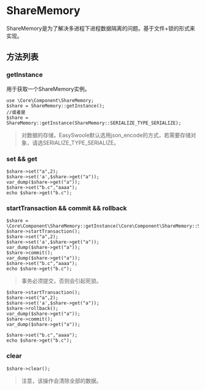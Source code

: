# ShareMemory
ShareMemory是为了解决多进程下进程数据隔离的问题。基于文件+锁的形式来实现。

## 方法列表
### getInstance
用于获取一个ShareMemory实例。
```
use \Core\Component\ShareMemory;
$share = ShareMemory::getInstance();
//或者是
$share = ShareMemory::getInstance(ShareMemory::SERIALIZE_TYPE_SERIALIZE);
```

> 对数据的存储，EasySwoole默认选用json_encode的方式，若需要存储对象，请选SERIALIZE_TYPE_SERIALIZE。

### set && get
```
$share->set("a",2);
$share->set('a',$share->get("a"));
var_dump($share->get("a"));
$share->set("b.c","aaaa");
echo $share->get("b.c");
```
### startTransaction && commit && rollback
```
$share = \Core\Component\ShareMemory::getInstance(\Core\Component\ShareMemory::SERIALIZE_TYPE_SERIALIZE);
$share->startTransaction();
$share->set("a",2);
$share->set('a',$share->get("a"));
var_dump($share->get("a"));
$share->commit();
var_dump($share->get("a"));
$share->set("b.c","aaaa");
echo $share->get("b.c");
```
> 事务必须提交，否则会引起死锁。

```
$share->startTransaction();
$share->set("a",2);
$share->set('a',$share->get("a"));
$share->rollback();
var_dump($share->get("a"));
$share->commit();
var_dump($share->get("a"));

$share->set("b.c","aaaa");
echo $share->get("b.c");

```

### clear
```
$share->clear();
```
> 注意，该操作会清除全部的数据。